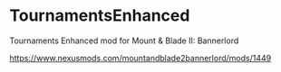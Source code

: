 # TournamentsEnhanced
Tournaments Enhanced mod for Mount &amp; Blade II: Bannerlord

https://www.nexusmods.com/mountandblade2bannerlord/mods/1449
